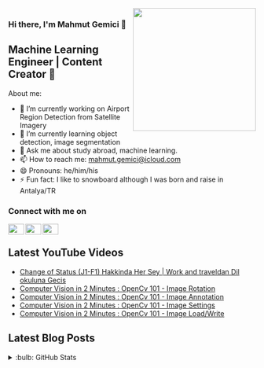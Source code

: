 <img src = 'https://media.giphy.com/media/FoVzfcqCDSb7zCynOp/giphy.gif' align = "right" width = 250 hight = 250>

### Hi there, I'm Mahmut Gemici 👋

## Machine Learning Engineer | Content Creator 🤖

About me:
- 🔭 I’m currently working on Airport Region Detection from Satellite Imagery
- 🌱 I’m currently learning object detection, image segmentation
- 💬 Ask me about study abroad, machine learning.
- 📫 How to reach me: mahmut.gemici@icloud.com
- 😄 Pronouns: he/him/his
- ⚡ Fun fact: I like to snowboard although I was born and raise in Antalya/TR

### Connect with me on
[linkedin]: https://www.linkedin.com/in/mgemici/
[youtube]: https://www.youtube.com/c/MahmutGemici
[twitter]: https://twitter.com/mahmutgemicii
[<img height="22" width="32" src="https://unpkg.com/simple-icons@v7/icons/linkedin.svg" align = "left" />][linkedin]
[<img height="22" width="32" src="https://unpkg.com/simple-icons@v7/icons/youtube.svg" align = "left" />][youtube]
[<img height="22" width="32" src="https://unpkg.com/simple-icons@v7/icons/twitter.svg" align = "left" />][twitter]
<br />
## Latest YouTube Videos

<!-- YOUTUBE:START -->
- [Change of Status &lpar;J1-F1&rpar; Hakkinda Her Sey |  Work and traveldan Dil okuluna Gecis](https://www.youtube.com/watch?v=JnvUD7vFK4U)
- [Computer Vision in 2 Minutes : OpenCv 101 - Image Rotation](https://www.youtube.com/watch?v=_iKvvdIaD1M)
- [Computer Vision in 2 Minutes : OpenCv 101 - Image Annotation](https://www.youtube.com/watch?v=ndO8rwDTKs8)
- [Computer Vision in 2 Minutes : OpenCv 101 - Image Settings](https://www.youtube.com/watch?v=qcCDvuUDJsk)
- [Computer Vision in 2 Minutes : OpenCv 101 - Image Load/Write](https://www.youtube.com/watch?v=Z2OQDb6Vw_0)
<!-- YOUTUBE:END -->

## Latest Blog Posts

<!-- MEDIUM-STORY-LIST:START -->
<!-- MEDIUM-STORY-LIST:END -->

<details>
<summary>:bulb: GitHub Stats </summary>
<img src ="https://github-readme-stats.vercel.app/api?username=mahmutgemici0">
</details>
<br />